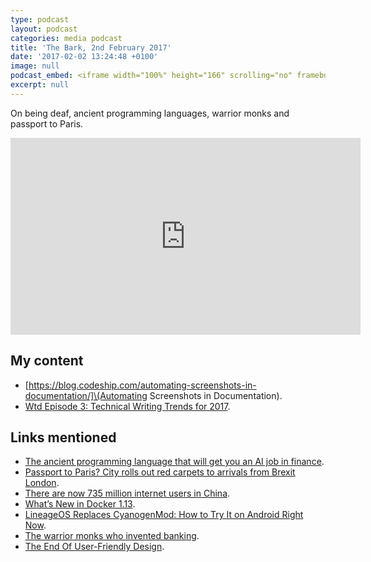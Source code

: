 ```yaml
---
type: podcast
layout: podcast
categories: media podcast
title: 'The Bark, 2nd February 2017'
date: '2017-02-02 13:24:48 +0100'
image: null
podcast_embed: <iframe width="100%" height="166" scrolling="no" frameborder="no" src="https://w.soundcloud.com/player/?url=https%3A//api.soundcloud.com/tracks/305724475&amp;color=ff5500&amp;auto_play=false&amp;hide_related=false&amp;show_comments=true&amp;show_user=true&amp;show_reposts=false"></iframe>
excerpt: null
---
```


On being deaf, ancient programming languages, warrior monks and passport to Paris.

<iframe width="560" height="315" src="https://www.youtube.com/embed/eP4fL3jRtS0" frameborder="0" allowfullscreen></iframe>

## My content

-   [https://blog.codeship.com/automating-screenshots-in-documentation/]\(Automating Screenshots in Documentation).
-   [Wtd Episode 3: Technical Writing Trends for 2017](http://podcast.writethedocs.org/2017/01/25/episode-3-trends/).

## Links mentioned

-   [The ancient programming language that will get you an AI job in finance](http://news.efinancialcareers.com/uk-en/271640/best-programming-language-for-ai-jobs/).
-   [Passport to Paris? City rolls out red carpets to arrivals from Brexit London](https://www.theguardian.com/cities/2017/jan/25/passport-paris-city-red-carpet-arrivals-brexit-london).
-   [There are now 735 million internet users in China](http://mashable.com/2017/01/25/china-internet-users-731-million/#Gjc76_KUYiqd).
-   [What’s New in Docker 1.13](https://blog.codeship.com/whats-new-docker-1-13/).
-   [LineageOS Replaces CyanogenMod: How to Try It on Android Right Now](http://www.makeuseof.com/tag/lineageos-replaces-cyanogenmod-try-android-right-now/).
-   [The warrior monks who invented banking](http://www.bbc.com/news/business-38499883).
-   [The End Of User-Friendly Design](https://www.fastcodesign.com/3067070/the-end-of-user-friendly-design).

